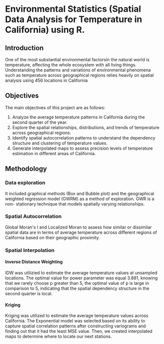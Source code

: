 # Environmental Statistics (Spatial Data Analysis for Temperature in California) using R.
## Introduction
One of the most substantial environmental factorsin the natural world is temperature, affecting the whole ecosystem with all living things. Understanding the patterns and variations of environmental phenomena such as temperature across geographical regions relies heavily on spatial analysis using 456 locations in California

## Objectives
The main objectives of this project are as follows:

1. Analyze the average temperature patterns in California during the second quarter of the year.
2. Explore the spatial relationships, distributions, and trends of temperature across geographical regions.
3. Identify spatial autocorrelation patterns to understand the dependency structure and clustering of temperature values.
4. Generate interpolated maps to assess precision levels of temperature estimation in different areas of California.

## Methodology
### Data exploration 
It included graphical methods (Box and Bubble plot) and the geographical weighted regression model (GWRM) as a method of exploration. GWR is a non- stationary technique that models spatially varying relationships. 
### Spatial Autocorrelation 
Global Moran's I and Localized Moran to assess how similar or dissimilar spatial data are in terms of average temperature across different regions of California based on their geographic proximity.
### Spatial Interpolation
#### Inverse Distance Weighting
IDW was utilizied to estimate the average temperature values at unsampled locations. The optimal
value for power parameter was equal 3.881, knowing that we rarely choose p greater than 5, the optimal value of p is large in comparison to 5, indicating that the spatial dependency structure in the second quarter is local.
#### Kriging 
Kriging was utilized to estimate the average temperature values across California. The Exponential model was selected based on its ability to capture spatial correlation patterns after constructing variograms and finding out that it had the least MSE value. Then, we created interpolated maps to determine where to locate our next stations.
